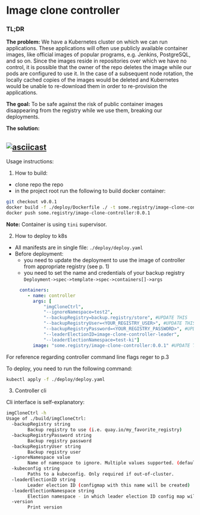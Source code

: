 # Image clone controller

### TL;DR

__The problem:__
We have a Kubernetes cluster on which we can run applications. These applications will often use publicly available container images, like official images of popular programs, e.g. Jenkins, PostgreSQL, and so on. Since the images reside in repositories over which we have no control, it is possible that the owner of the repo deletes the image while our pods are configured to use it.
In the case of a subsequent node rotation, the locally cached copies of the images would be deleted and Kubernetes would be unable to re-download them in order to re-provision the applications.

__The goal:__
To be safe against the risk of public container images disappearing from the registry while we use them, breaking our deployments.

__The solution:__

[![asciicast](https://asciinema.org/a/poCTy7fPMsvHAT5lOATaMALtU.svg)](https://asciinema.org/a/poCTy7fPMsvHAT5lOATaMALtU)
---

Usage instructions:
1. How to build:
- clone repo the repo
- in the project root run the following to build docker container:
```bash
git checkout v0.0.1
docker build -f ./deploy/Dockerfile ./ -t some.registry/image-clone-controller:0.0.1
docker push some.registry/image-clone-controller:0.0.1
```
__Note:__ Container is using `tini` supervisor.

2. How to deploy to k8s

- All manifests are in single file: `./deploy/deploy.yaml`
- Before deployment:
  * you need to update the deployment to use the image of controller from appropriate registry (see p. 1)
  * you need to set the name and credentials of your backup registry
    `Deployment->spec->template->spec->containers[]->args`    
```yaml
     containers:
        - name: controller
          args: [
              "imgCloneCtrl",
              "--ignoreNamespace=test2",
              "--backupRegistry=backup.registry/store", #UPDATE THIS
              "--backupRegistryUser=<YOUR_REGISTRY_USER>", #UPDATE THIS
              "--backupRegistryPassword=<YOUR_REGISTRY_PASSWORD>", #UPDATE THIS
              "--leaderElectionID=image-clone-controller-leader",
              "--leaderElectionNamespace=test-ki"]
          image: "some.registry/image-clone-controller:0.0.1" #UPDATE THIS
```
  For reference regarding controller command line flags reger to p.3

To deploy, you need to run the following command:
```bash
kubectl apply -f ./deploy/deploy.yaml
```

3. Controller cli

Cli interface is self-explanatory:
```bash
imgCloneCtrl -h 
Usage of ./build/imgCloneCtrl:
  -backupRegistry string
        Backup registry to use (i.e. quay.io/my_favorite_registry)
  -backupRegistryPassword string
        Backup registry password
  -backupRegistryUser string
        Backup registry user
  -ignoreNamespace value
        Name of namespace to ignore. Multiple values supported. (default kube-system)
  -kubeconfig string
        Paths to a kubeconfig. Only required if out-of-cluster.
  -leaderElectionID string
        Leader election ID (configmap with this name will be created)
  -leaderElectionNamespace string
        Election namespace - in which leader election ID config map will be created
  -version
        Print version
```
